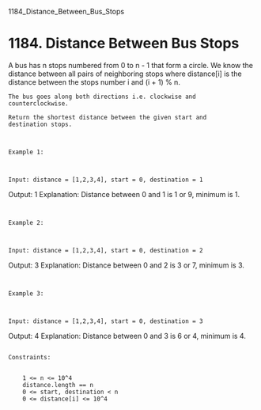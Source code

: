 1184_Distance_Between_Bus_Stops
# 1184. Distance Between Bus Stops

A bus has n stops numbered from 0 to n - 1 that
        form a circle. We know the distance between all pairs of neighboring stops where distance[i]
        is the distance between the stops number i and (i + 1) % n.
    

    The bus goes along both directions i.e. clockwise and counterclockwise.

    Return the shortest distance between the given start and destination stops.
    

     
    Example 1:

    

    Input: distance = [1,2,3,4], start = 0, destination = 1
Output: 1
Explanation: Distance between 0 and 1 is 1 or 9, minimum is 1.

     

    Example 2:

    

    Input: distance = [1,2,3,4], start = 0, destination = 2
Output: 3
Explanation: Distance between 0 and 2 is 3 or 7, minimum is 3.

     

    Example 3:

    

    Input: distance = [1,2,3,4], start = 0, destination = 3
Output: 4
Explanation: Distance between 0 and 3 is 6 or 4, minimum is 4.

     
    Constraints:

    
        1 <= n <= 10^4
        distance.length == n
        0 <= start, destination < n
        0 <= distance[i] <= 10^4